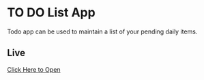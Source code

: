 # TO DO List App

Todo app can be used to maintain a list of your pending daily items.

## Live
[Click Here to Open](https://amankumarsinhagithub.github.io/To-Do-List/)
